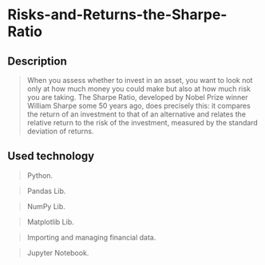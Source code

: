 # Risks-and-Returns-the-Sharpe-Ratio
## Description 
> When you assess whether to invest in an asset, you want to look not only at how much money you could make but also at how much risk you are taking. The Sharpe Ratio, developed by Nobel Prize winner William Sharpe some 50 years ago, does precisely this: it compares the return of an investment to that of an alternative and relates the relative return to the risk of the investment, measured by the standard deviation of returns.

## Used technology 
> Python.

>Pandas Lib.

>NumPy Lib.

>Matplotlib Lib.

>Importing and managing financial data.

>Jupyter Notebook.
